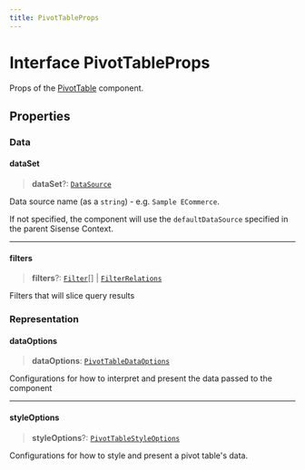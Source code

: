 ```yaml
---
title: PivotTableProps
---
```


# Interface PivotTableProps

Props of the [PivotTable](../data-grids/class.PivotTable.md) component.

## Properties

### Data

#### dataSet

> **dataSet**?: [`DataSource`](../../sdk-data/type-aliases/type-alias.DataSource.md)

Data source name (as a `string`) - e.g. `Sample ECommerce`.

If not specified, the component will use the `defaultDataSource` specified in the parent Sisense Context.

***

#### filters

> **filters**?: [`Filter`](../../sdk-data/interfaces/interface.Filter.md)[] \| [`FilterRelations`](../../sdk-data/interfaces/interface.FilterRelations.md)

Filters that will slice query results

### Representation

#### dataOptions

> **dataOptions**: [`PivotTableDataOptions`](interface.PivotTableDataOptions.md)

Configurations for how to interpret and present the data passed to the component

***

#### styleOptions

> **styleOptions**?: [`PivotTableStyleOptions`](interface.PivotTableStyleOptions.md)

Configurations for how to style and present a pivot table's data.
